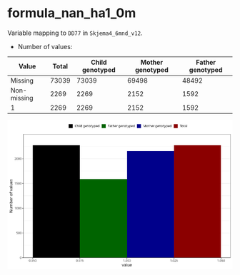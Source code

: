 # formula_nan_ha1_0m
Variable mapping to `DD77` in `Skjema4_6mnd_v12`.
- Number of values:

| Value | Total | Child genotyped | Mother genotyped | Father genotyped |
| ----- | ----- | --------------- | ---------------- | ---------------- |
| Missing | 73039 | 73039 | 69498 | 48492 |
| Non-missing | 2269 | 2269 | 2152 | 1592 |
| 1 | 2269 | 2269 | 2152 | 1592 |



![](formula_nan_ha1_0m_n.png)



